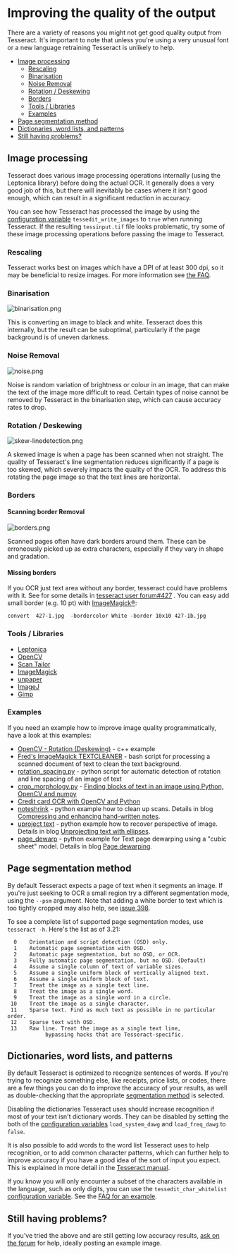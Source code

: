 # Improving the quality of the output

There are a variety of reasons you might not get good quality output from Tesseract. It's important to note that unless you're using a very unusual font or a new language retraining Tesseract is unlikely to help.


* [Image processing](#image-processing)
  * [Rescaling](#rescaling)
  * [Binarisation](#binarisation)
  * [Noise Removal](#noise-removal)
  * [Rotation / Deskewing](#rotation--deskewing)
  * [Borders](#Borders)
  * [Tools / Libraries](#tools--libraries)
  * [Examples](#examples)
* [Page segmentation method](#page-segmentation-method)
* [Dictionaries, word lists, and patterns](#dictionaries-word-lists-and-patterns)
* [Still having problems?](#still-having-problems)


## Image processing

Tesseract does various image processing operations internally (using the Leptonica library) before doing the actual OCR. It generally does a very good job of this, but there will inevitably be cases where it isn't good enough, which can result in a significant reduction in accuracy.

You can see how Tesseract has processed the image by using the [configuration variable](ControlParams) `tessedit_write_images` to `true` when running Tesseract. If the resulting `tessinput.tif` file looks problematic, try some of these image processing operations before passing the image to Tesseract. 

### Rescaling

Tesseract works best on images which have a DPI of at least 300 dpi, so it may be beneficial to resize images. For more information see [the FAQ](FAQ#is-there-a-minimum-text-size-it-wont-read-screen-text).

### Binarisation

![binarisation.png](https://github.com/tesseract-ocr/tesseract/wiki/binarisation.png)

This is converting an image to black and white. Tesseract does this internally, but the result can be suboptimal, particularly if the page background is of uneven darkness.


### Noise Removal

![noise.png](https://github.com/tesseract-ocr/tesseract/wiki/noise.png)

Noise is random variation of brightness or colour in an image, that can make the text of the image more difficult to read. Certain types of noise cannot be removed by Tesseract in the binarisation step, which can cause accuracy rates to drop.


### Rotation / Deskewing

![skew-linedetection.png](https://github.com/tesseract-ocr/tesseract/wiki/skew-linedetection.png)

A skewed image is when a page has been scanned when not straight. The quality of Tesseract's line segmentation reduces significantly if a page is too skewed, which severely impacts the quality of the OCR. To address this rotating the page image so that the text lines are horizontal.


### Borders

#### Scanning border Removal
![borders.png](https://github.com/tesseract-ocr/tesseract/wiki/borders.png)

Scanned pages often have dark borders around them. These can be erroneously picked up as extra characters, especially if they vary in shape and gradation.

#### Missing borders

If you OCR just text area without any border, tesseract could have problems with it. See for some details in [tesseract user forum](https://groups.google.com/forum/?utm_medium=email&utm_source=footer#!msg/tesseract-ocr/v26a-RYPSOE/2Sppq61GBwAJ)[#427](https://github.com/tesseract-ocr/tesseract/issues/427) . You can easy add small border (e.g. 10 pt) with [ImageMagick®](http://imagemagick.org/script/index.php):
```
convert  427-1.jpg  -bordercolor White -border 10x10 427-1b.jpg
```

### Tools / Libraries

* [Leptonica](http://leptonica.com)
* [OpenCV](http://opencv.org/)
* [Scan Tailor](http://scantailor.sourceforge.net/)
* [ImageMagick](http://www.imagemagick.org)
* [unpaper](https://www.flameeyes.eu/projects/unpaper)
* [ImageJ](http://rsb.info.nih.gov/ij/)
* [Gimp](http://www.gimp.org)

### Examples

If you need an example how to improve image quality programmatically, have a look at this examples:

  * [OpenCV - Rotation (Deskewing)](http://felix.abecassis.me/2011/10/opencv-rotation-deskewing/) - c++ example
  * [Fred's ImageMagick TEXTCLEANER](http://www.fmwconcepts.com/imagemagick/textcleaner/index.php) - bash script for processing a scanned document of text to clean the text background.
  * [rotation\_spacing.py](https://gist.github.com/endolith/334196bac1cac45a4893#) - python script for automatic detection of rotation and line spacing of an image of text
  * [crop\_morphology.py](https://github.com/danvk/oldnyc/blob/master/ocr/tess/crop_morphology.py) - [Finding blocks of text in an image using Python, OpenCV and numpy](http://www.danvk.org/2015/01/07/finding-blocks-of-text-in-an-image-using-python-opencv-and-numpy.html)
  * [Credit card OCR with OpenCV and Python](https://www.pyimagesearch.com/2017/07/17/credit-card-ocr-with-opencv-and-python)
  * [noteshrink](https://github.com/mzucker/noteshrink) - python example how to clean up scans. Details in blog [Compressing and enhancing hand-written notes](https://mzucker.github.io/2016/09/20/noteshrink.html).
  * [uproject text](https://github.com/mzucker/unproject_text) - python example how to recover perspective of image. Details in blog [Unprojecting text with ellipses](https://mzucker.github.io/2016/10/11/unprojecting-text-with-ellipses.html).
  * [page_dewarp](https://github.com/mzucker/page_dewarp) - python example for Text page dewarping using a "cubic sheet" model. Details in blog [Page dewarping](https://mzucker.github.io/2016/08/15/page-dewarping.html).


## Page segmentation method

By default Tesseract expects a page of text when it segments an image. If you're just seeking to OCR a small region try a different segmentation mode, using the `--psm` argument. Note that adding a white border to text which is too tightly cropped may also help, see [issue 398](https://web.archive.org/web/20151209085049/https://code.google.com/p/tesseract-ocr/issues/detail?id=398).

To see a complete list of supported page segmentation modes, use `tesseract -h`. Here's the list as of 3.21:

```
  0    Orientation and script detection (OSD) only.
  1    Automatic page segmentation with OSD.
  2    Automatic page segmentation, but no OSD, or OCR.
  3    Fully automatic page segmentation, but no OSD. (Default)
  4    Assume a single column of text of variable sizes.
  5    Assume a single uniform block of vertically aligned text.
  6    Assume a single uniform block of text.
  7    Treat the image as a single text line.
  8    Treat the image as a single word.
  9    Treat the image as a single word in a circle.
 10    Treat the image as a single character.
 11    Sparse text. Find as much text as possible in no particular order.
 12    Sparse text with OSD.
 13    Raw line. Treat the image as a single text line,
			bypassing hacks that are Tesseract-specific.
```

## Dictionaries, word lists, and patterns

By default Tesseract is optimized to recognize sentences of words. If you're trying to recognize something else, like receipts, price lists, or codes, there are a few things you can do to improve the accuracy of your results, as well as double-checking that the appropriate [segmentation method](#page-segmentation-method) is selected.

Disabling the dictionaries Tesseract uses should increase recognition if most of your text isn't dictionary words. They can be disabled by setting the both of the [configuration variables](ControlParams) `load_system_dawg` and `load_freq_dawg` to `false`.

It is also possible to add words to the word list Tesseract uses to help recognition, or to add common character patterns, which can further help to improve accuracy if you have a good idea of the sort of input you expect. This is explained in more detail in the [Tesseract manual](https://github.com/tesseract-ocr/tesseract/blob/master/doc/tesseract.1.asc#config-files-and-augmenting-with-user-data).

If you know you will only encounter a subset of the characters available in the language, such as only digits, you can use the `tessedit_char_whitelist` [configuration variable](ControlParams). See the [FAQ for an example](FAQ#how-do-i-recognize-only-digits).


## Still having problems?

If you've tried the above and are still getting low accuracy results, [ask on the forum](https://groups.google.com/forum/?fromgroups#!forum/tesseract-ocr) for help, ideally posting an example image.

